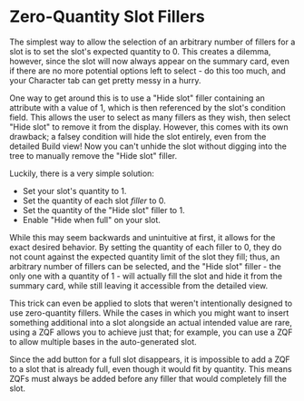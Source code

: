 # Zero-Quantity Slot Fillers

The simplest way to allow the selection of an arbitrary number of fillers for a slot is to set the slot's expected quantity to 0. This creates a dilemma, however, since the slot will now always appear on the summary card, even if there are no more potential options left to select - do this too much, and your Character tab can get pretty messy in a hurry.

One way to get around this is to use a "Hide slot" filler containing an attribute with a value of 1, which is then referenced by the slot's condition field. This allows the user to select as many fillers as they wish, then select "Hide slot" to remove it from the display. However, this comes with its own drawback; a falsey condition will hide the slot entirely, even from the detailed Build view! Now you can't unhide the slot without digging into the tree to manually remove the "Hide slot" filler.

Luckily, there is a very simple solution:

* Set your slot's quantity to 1.
* Set the quantity of each slot _filler_ to 0.
* Set the quantity of the "Hide slot" filler to 1.
* Enable "Hide when full" on your slot. 

While this may seem backwards and unintuitive at first, it allows for the exact desired behavior. By setting the quantity of each filler to 0, they do not count against the expected quantity limit of the slot they fill; thus, an arbitrary number of fillers can be selected, and the "Hide slot" filler - the only one with a quantity of 1 - will actually fill the slot and hide it from the summary card, while still leaving it accessible from the detailed view.

This trick can even be applied to slots that weren't intentionally designed to use zero-quantity fillers. While the cases in which you might want to insert something additional into a slot alongside an actual intended value are rare, using a ZQF allows you to achieve just that; for example, you can use a ZQF to allow multiple bases in the auto-generated slot.

<p class="hint warning">
Since the add button for a full slot disappears, it is impossible to add a ZQF to a slot that is already full, even though it would fit by quantity. This means ZQFs must always be added before any filler that would completely fill the slot.
</p>

